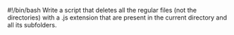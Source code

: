 #!/bin/bash
Write a script that deletes all the regular files (not the directories) with a .js extension that are present in the current directory and all its subfolders.
